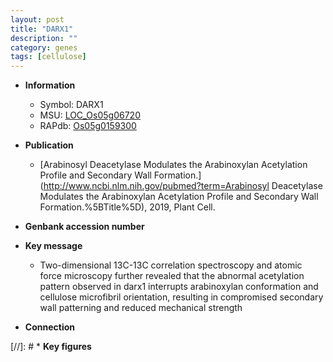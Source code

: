 ```yaml
---
layout: post
title: "DARX1"
description: ""
category: genes
tags: [cellulose]
---
```


* **Information**  
    + Symbol: DARX1  
    + MSU: [LOC_Os05g06720](http://rice.plantbiology.msu.edu/cgi-bin/ORF_infopage.cgi?orf=LOC_Os05g06720)  
    + RAPdb: [Os05g0159300](http://rapdb.dna.affrc.go.jp/viewer/gbrowse_details/irgsp1?name=Os05g0159300)  

* **Publication**  
    + [Arabinosyl Deacetylase Modulates the Arabinoxylan Acetylation Profile and Secondary Wall Formation.](http://www.ncbi.nlm.nih.gov/pubmed?term=Arabinosyl Deacetylase Modulates the Arabinoxylan Acetylation Profile and Secondary Wall Formation.%5BTitle%5D), 2019, Plant Cell.

* **Genbank accession number**  

* **Key message**  
    + Two-dimensional 13C-13C correlation spectroscopy and atomic force microscopy further revealed that the abnormal acetylation pattern observed in darx1 interrupts arabinoxylan conformation and cellulose microfibril orientation, resulting in compromised secondary wall patterning and reduced mechanical strength

* **Connection**  

[//]: # * **Key figures**  


